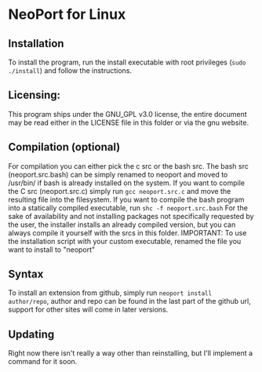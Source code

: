 # NeoPort for Linux
## Installation
To install the program, run the install executable with root privileges (`sudo ./install`) and follow the instructions.

## Licensing:
This program ships under the GNU_GPL v3.0 license, the entire document may be read either in the LICENSE file in this folder or via the gnu website.

## Compilation (optional)
For compilation you can either pick the c src or the bash src.
The bash src (neoport.src.bash) can be simply renamed to neoport and moved to /usr/bin/ if bash is already installed on the system.
If you want to compile the C src (neoport.src.c) simply run `gcc neoport.src.c` and move the resulting file into the filesystem.
If you want to compile the bash program into a statically compiled executable, run `shc -f neoport.src.bash`
For the sake of availability and not installing packages not specifically requested by the user, the installer installs an already compiled version, but you can always compile it yourself with the srcs in this folder.
IMPORTANT: To use the installation script with your custom executable, renamed the file you want to install to "neoport"

## Syntax
To install an extension from github, simply run `neoport install author/repo`, author and repo can be found in the last part of the github url, support for other sites will come in later versions.

## Updating
Right now there isn't really a way other than reinstalling, but I'll implement a command for it soon.
